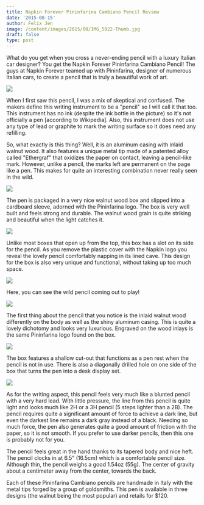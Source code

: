 ```yaml
---
title: Napkin Forever Pininfarina Cambiano Pencil Review
date: '2015-08-15'
author: Felix Jen
image: /content/images/2015/08/IMG_5022-Thumb.jpg
draft: false
type: post
---
```

What do you get when you cross a never-ending pencil with a luxury Italian car designer? You get the Napkin Forever Pininfarina Cambiano Pencil! The guys at Napkin Forever teamed up with Pininfarina, designer of numerous Italian cars, to create a pencil that is truly a beautiful work of art.

![](/content/images/2015/08/IMG_5024-1.jpg)

When I first saw this pencil, I was a mix of skeptical and confused. The makers define this writing instrument to be a "pencil" so I will call it that too. This instrument has no ink (despite the ink bottle in the picture) so it's not officially a pen [according to Wikipedia]. Also, this instrument does not use any type of lead or graphite to mark the writing surface so it does need any refilling. 

So, what exactly is this thing? Well, it is an aluminum casing with inlaid walnut wood. It also features a unique metal tip made of a patented alloy called "Ethergraf" that oxidizes the paper on contact, leaving a pencil-like mark. However, unlike a pencil, the marks left are permanent on the page like a pen. This makes for quite an interesting combination never really seen in the wild.

![](/content/images/2015/08/IMG_5025-1.jpg)

The pen is packaged in a very nice walnut wood box and slipped into a cardboard sleeve, adorned with the Pininfarina logo. The box is very well built and feels strong and durable. The walnut wood grain is quite striking and beautiful when the light catches it.

![](/content/images/2015/08/IMG_5017-1.jpg)

Unlike most boxes that open up from the top, this box has a slot on its side for the pencil. As you remove the plastic cover with the Napkin logo you reveal the lovely pencil comfortably napping in its lined cave. This design for the box is also very unique and functional, without taking up too much space.

![](/content/images/2015/08/IMG_5020-1.jpg)

Here, you can see the wild pencil coming out to play!

![](/content/images/2015/08/IMG_5021.jpg)

The first thing about the pencil that you notice is the inlaid walnut wood differently on the body as well as the shiny aluminum casing. This is quite a lovely dichotomy and looks very luxurious. Engraved on the wood inlays is the same Pininfarina logo found on the box.

![](/content/images/2015/08/IMG_5022.jpg)

The box features a shallow cut-out that functions as a pen rest when the pencil is not in use. There is also a diagonally drilled hole on one side of the box that turns the pen into a desk display set. 

![](/content/images/2015/08/IMG_5023.jpg)

As for the writing aspect, this pencil feels very much like a blunted pencil with a very hard lead. With little pressure, the line from this pencil is quite light and looks much like 2H or a 3H pencil (5 steps lighter than a 2B). The pencil requires quite a significant amount of force to achieve a dark line, but even the darkest line remains a dark gray instead of a black. Needing so much force, the pen also generates quite a good amount of friction with the paper, so it is not smooth. If you prefer to use darker pencils, then this one is probably not for you.

The pencil feels great in the hand thanks to its tapered body and nice heft. The pencil clocks in at 6.5" (16.5cm) which is a comfortable pencil size. Although thin, the pencil weighs a good 1.54oz (55g). The center of gravity about a centimeter away from the center, towards the back. 

Each of these Pininfarina Cambiano pencils are handmade in Italy with the metal tips forged by a group of goldsmiths. This pen is available in three designs (the walnut being the most popular) and retails for $120. 
